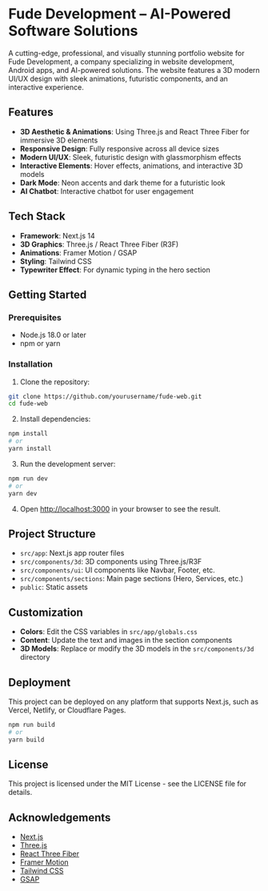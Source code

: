 # Fude Development – AI-Powered Software Solutions

A cutting-edge, professional, and visually stunning portfolio website for Fude Development, a company specializing in website development, Android apps, and AI-powered solutions. The website features a 3D modern UI/UX design with sleek animations, futuristic components, and an interactive experience.

## Features

- **3D Aesthetic & Animations**: Using Three.js and React Three Fiber for immersive 3D elements
- **Responsive Design**: Fully responsive across all device sizes
- **Modern UI/UX**: Sleek, futuristic design with glassmorphism effects
- **Interactive Elements**: Hover effects, animations, and interactive 3D models
- **Dark Mode**: Neon accents and dark theme for a futuristic look
- **AI Chatbot**: Interactive chatbot for user engagement

## Tech Stack

- **Framework**: Next.js 14
- **3D Graphics**: Three.js / React Three Fiber (R3F)
- **Animations**: Framer Motion / GSAP
- **Styling**: Tailwind CSS
- **Typewriter Effect**: For dynamic typing in the hero section

## Getting Started

### Prerequisites

- Node.js 18.0 or later
- npm or yarn

### Installation

1. Clone the repository:
```bash
git clone https://github.com/yourusername/fude-web.git
cd fude-web
```

2. Install dependencies:
```bash
npm install
# or
yarn install
```

3. Run the development server:
```bash
npm run dev
# or
yarn dev
```

4. Open [http://localhost:3000](http://localhost:3000) in your browser to see the result.

## Project Structure

- `src/app`: Next.js app router files
- `src/components/3d`: 3D components using Three.js/R3F
- `src/components/ui`: UI components like Navbar, Footer, etc.
- `src/components/sections`: Main page sections (Hero, Services, etc.)
- `public`: Static assets

## Customization

- **Colors**: Edit the CSS variables in `src/app/globals.css`
- **Content**: Update the text and images in the section components
- **3D Models**: Replace or modify the 3D models in the `src/components/3d` directory

## Deployment

This project can be deployed on any platform that supports Next.js, such as Vercel, Netlify, or Cloudflare Pages.

```bash
npm run build
# or
yarn build
```

## License

This project is licensed under the MIT License - see the LICENSE file for details.

## Acknowledgements

- [Next.js](https://nextjs.org/)
- [Three.js](https://threejs.org/)
- [React Three Fiber](https://docs.pmnd.rs/react-three-fiber/getting-started/introduction)
- [Framer Motion](https://www.framer.com/motion/)
- [Tailwind CSS](https://tailwindcss.com/)
- [GSAP](https://greensock.com/gsap/)
